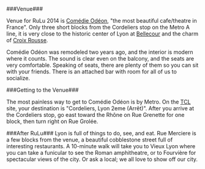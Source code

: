 ###Venue###

Venue for RuLu 2014 is [Comédie Odéon](https://maps.google.com/maps?um=1&ie=UTF-8&q=Com%C3%A9die+Od%C3%A9on&fb=1&hq=Com%C3%A9die+Od%C3%A9on,+Rue+Grol%C3%A9e,+Lyon,+France), "the most beautiful cafe/theatre in France". Only three short blocks from the Cordeliers stop on the Metro A line, it is very close to the historic center of Lyon at [Bellecour](https://en.wikipedia.org/wiki/Place_Bellecour) and the charm of [Croix Rousse](https://en.wikipedia.org/wiki/La_Croix-Rousse).

Comédie Odéon was remodeled two years ago, and the interior is modern where it counts. The sound is clear even on the balcony, and the seats are very comfortable. Speaking of seats, there are plenty of them so you can sit with your friends. There is an attached bar with room for all of us to socialize.

###Getting to the Venue###

The most painless way to get to Comédie Odéon is by Metro. On the [TCL](http://www.tcl.fr/) site, your destination is "Cordeliers, Lyon 2eme (Arrêt)". After you arrive at the Cordeliers stop, go east toward the Rhône on Rue Grenette for one block, then turn right on Rue Grolée.

###After RuLu###
Lyon is full of things to do, see, and eat. Rue Merciere is a few blocks from the venue, a beautiful cobblestone street full of interesting restaurants. A 10-minute walk will take you to Vieux Lyon where you can take a funicular to see the Roman amphitheatre, or to Fourvière for spectacular views of the city. Or ask a local; we all love to show off our city.
